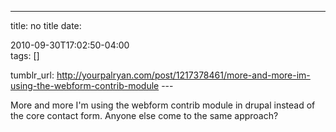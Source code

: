 ---
title: no title
date:

 2010-09-30T17:02:50-04:00  
tags:  []

tumblr_url:
http://yourpalryan.com/post/1217378461/more-and-more-im-using-the-webform-contrib-module
\-\--

More and more I'm using the webform contrib module in drupal instead of
the core contact form. Anyone else come to the same approach?
